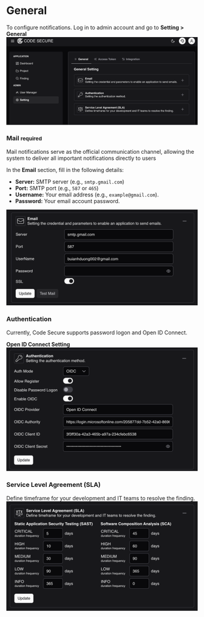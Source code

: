 # General
To configure notifications. Log in to admin account and go to **Setting > General**
![](../assets/images/setting_general.png)

### Mail <small>required</small>
Mail notifications serve as the official communication channel, allowing the system to deliver all important notifications directly to users

In the **Email** section, fill in the following details:

  - **Server:** SMTP server (e.g., `smtp.gmail.com`)
  - **Port:** SMTP port (e.g., `587` or `465`)
  - **Username:** Your email address (e.g., `example@gmail.com`).
  - **Password:** Your email account password.

![](../assets/images/setting_mail.png)

### Authentication
Currently, Code Secure supports password logon and Open ID Connect.

**Open ID Connect Setting**
![](../assets/images/setting_auth.png)

### Service Level Agreement (SLA)
Define timeframe for your development and IT teams to resolve the finding.
![](../assets/images/setting_sla.png)

